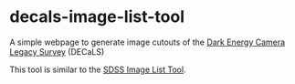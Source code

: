 # decals-image-list-tool
A simple webpage to generate image cutouts of the [Dark Energy Camera Legacy Survey](http://legacysurvey.org/) (DECaLS)

This tool is similar to the [SDSS Image List Tool](https://skyserver.sdss.org/dr13/en/tools/chart/listinfo.aspx). 
